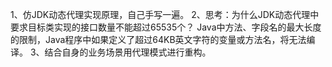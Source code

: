 1、仿JDK动态代理实现原理，自己手写一遍。
2、思考：为什么JDK动态代理中要求目标类实现的接口数量不能超过65535个？
Java中方法、字段名的最大长度的限制，Java程序中如果定义了超过64KB英文字符的变量或方法名，将无法编译。
3、结合自身的业务场景用代理模式进行重构。

